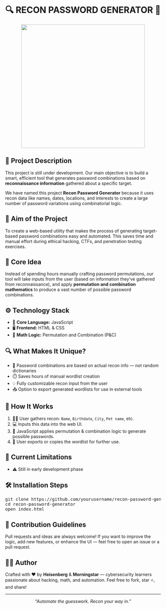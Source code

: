 <h1 align="center" id="title">🔍 RECON PASSWORD GENERATOR 🔐</h1>

<p align="center">
  <img src="https://github.com/user-attachments/assets/4b780101-bb25-40aa-9dbf-8eddbfb8e603" height=400px width=400px >
</p>

<h2>📖 Project Description</h2>

<p>
This project is still under development. Our main objective is to build a smart, efficient tool that generates password combinations based on <strong>reconnaissance information</strong> gathered about a specific target.
</p>

<p>
We have named this project <strong>Recon Password Generator</strong> because it uses recon data like names, dates, locations, and interests to create a large number of password variations using combinatorial logic.
</p>

<h2>🎯 Aim of the Project</h2>

<p>
To create a web-based utility that makes the process of generating target-based password combinations easy and automated. This saves time and manual effort during ethical hacking, CTFs, and penetration testing exercises.
</p>

<h2>🧠 Core Idea</h2>

<p>
Instead of spending hours manually crafting password permutations, our tool will take inputs from the user (based on information they’ve gathered from reconnaissance), and apply <strong>permutation and combination mathematics</strong> to produce a vast number of possible password combinations.
</p>

<h2>⚙️ Technology Stack</h2>

<ul>
  <li>🧪 <strong>Core Language:</strong> JavaScript</li>
  <li>🖥️ <strong>Frontend:</strong> HTML & CSS</li>
  <li>📐 <strong>Math Logic:</strong> Permutation and Combination (P&C)</li>
</ul>

<h2>🔍 What Makes It Unique?</h2>

<ul>
  <li>🔐 Password combinations are based on actual recon info — not random dictionaries</li>
  <li>⏱️ Saves hours of manual wordlist creation</li>
  <li>💡 Fully customizable recon input from the user</li>
  <li>📤 Option to export generated wordlists for use in external tools</li>
</ul>

<h2>📘 How It Works</h2>

<ol>
  <li>🕵️‍♂️ User gathers recon: <code>Name</code>, <code>Birthdate</code>, <code>City</code>, <code>Pet name</code>, etc.</li>
  <li>💻 Inputs this data into the web UI.</li>
  <li>🧮 JavaScript applies permutation & combination logic to generate possible passwords.</li>
  <li>📁 User exports or copies the wordlist for further use.</li>
</ol>

<h2>🚧 Current Limitations</h2>

<ul>
  <li>⚠️ Still in early development phase</li>
</ul>

<h2>🛠 Installation Steps</h2>

<pre>
git clone https://github.com/yourusername/recon-password-generator.git
cd recon-password-generator
open index.html
</pre>

<h2>🍰 Contribution Guidelines</h2>

<p>
Pull requests and ideas are always welcome! If you want to improve the logic, add new features, or enhance the UI — feel free to open an issue or a pull request.
</p>

<h2>🙋‍♂️ Author</h2>

<p>
Crafted with ❤️ by <strong>Heisenberg</strong> & <strong>Morningstar</strong> — cybersecurity learners passionate about hacking, math, and automation.  
Feel free to fork, star ⭐, and share!
</p>

---

<p align="center"><i>“Automate the guesswork. Recon your way in.”</i></p>
